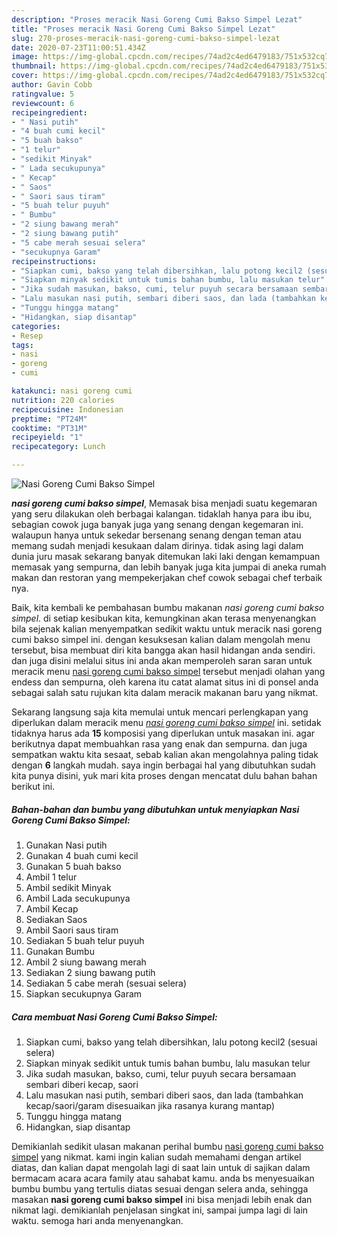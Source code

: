 ```yaml
---
description: "Proses meracik Nasi Goreng Cumi Bakso Simpel Lezat"
title: "Proses meracik Nasi Goreng Cumi Bakso Simpel Lezat"
slug: 270-proses-meracik-nasi-goreng-cumi-bakso-simpel-lezat
date: 2020-07-23T11:00:51.434Z
image: https://img-global.cpcdn.com/recipes/74ad2c4ed6479183/751x532cq70/nasi-goreng-cumi-bakso-simpel-foto-resep-utama.jpg
thumbnail: https://img-global.cpcdn.com/recipes/74ad2c4ed6479183/751x532cq70/nasi-goreng-cumi-bakso-simpel-foto-resep-utama.jpg
cover: https://img-global.cpcdn.com/recipes/74ad2c4ed6479183/751x532cq70/nasi-goreng-cumi-bakso-simpel-foto-resep-utama.jpg
author: Gavin Cobb
ratingvalue: 5
reviewcount: 6
recipeingredient:
- " Nasi putih"
- "4 buah cumi kecil"
- "5 buah bakso"
- "1 telur"
- "sedikit Minyak"
- " Lada secukupunya"
- " Kecap"
- " Saos"
- " Saori saus tiram"
- "5 buah telur puyuh"
- " Bumbu"
- "2 siung bawang merah"
- "2 siung bawang putih"
- "5 cabe merah sesuai selera"
- "secukupnya Garam"
recipeinstructions:
- "Siapkan cumi, bakso yang telah dibersihkan, lalu potong kecil2 (sesuai selera)"
- "Siapkan minyak sedikit untuk tumis bahan bumbu, lalu masukan telur"
- "Jika sudah masukan, bakso, cumi, telur puyuh secara bersamaan sembari diberi kecap, saori"
- "Lalu masukan nasi putih, sembari diberi saos, dan lada (tambahkan kecap/saori/garam disesuaikan jika rasanya kurang mantap)"
- "Tunggu hingga matang"
- "Hidangkan, siap disantap"
categories:
- Resep
tags:
- nasi
- goreng
- cumi

katakunci: nasi goreng cumi 
nutrition: 220 calories
recipecuisine: Indonesian
preptime: "PT24M"
cooktime: "PT31M"
recipeyield: "1"
recipecategory: Lunch

---
```



![Nasi Goreng Cumi Bakso Simpel](https://img-global.cpcdn.com/recipes/74ad2c4ed6479183/751x532cq70/nasi-goreng-cumi-bakso-simpel-foto-resep-utama.jpg)

<b><i>nasi goreng cumi bakso simpel</i></b>, Memasak bisa menjadi suatu kegemaran yang seru dilakukan oleh berbagai kalangan. tidaklah hanya para ibu ibu, sebagian cowok juga banyak juga yang senang dengan kegemaran ini. walaupun hanya untuk sekedar bersenang senang dengan teman atau memang sudah menjadi kesukaan dalam dirinya. tidak asing lagi dalam dunia juru masak sekarang banyak ditemukan laki laki dengan kemampuan memasak yang sempurna, dan lebih banyak juga kita jumpai di aneka rumah makan dan restoran yang mempekerjakan chef cowok sebagai chef terbaik nya.



Baik, kita kembali ke pembahasan bumbu makanan <i>nasi goreng cumi bakso simpel</i>. di setiap kesibukan kita, kemungkinan akan terasa menyenangkan bila sejenak kalian menyempatkan sedikit waktu untuk meracik nasi goreng cumi bakso simpel ini. dengan kesuksesan kalian dalam mengolah menu tersebut, bisa membuat diri kita bangga akan hasil hidangan anda sendiri. dan juga disini melalui situs ini anda akan memperoleh saran saran untuk meracik menu <u>nasi goreng cumi bakso simpel</u> tersebut menjadi olahan yang endess dan sempurna, oleh karena itu catat alamat situs ini di ponsel anda sebagai salah satu rujukan kita dalam meracik makanan baru yang nikmat.


Sekarang langsung saja kita memulai untuk mencari perlengkapan yang diperlukan dalam meracik menu <u><i>nasi goreng cumi bakso simpel</i></u> ini. setidak tidaknya harus ada <b>15</b> komposisi yang diperlukan untuk masakan ini. agar berikutnya dapat membuahkan rasa yang enak dan sempurna. dan juga sempatkan waktu kita sesaat, sebab kalian akan mengolahnya paling tidak dengan <b>6</b> langkah mudah. saya ingin berbagai hal yang dibutuhkan sudah kita punya disini, yuk mari kita proses dengan mencatat dulu bahan bahan berikut ini.

<!--inarticleads1-->

##### Bahan-bahan dan bumbu yang dibutuhkan untuk menyiapkan Nasi Goreng Cumi Bakso Simpel:

1. Gunakan  Nasi putih
1. Gunakan 4 buah cumi kecil
1. Gunakan 5 buah bakso
1. Ambil 1 telur
1. Ambil sedikit Minyak
1. Ambil  Lada secukupunya
1. Ambil  Kecap
1. Sediakan  Saos
1. Ambil  Saori saus tiram
1. Sediakan 5 buah telur puyuh
1. Gunakan  Bumbu
1. Ambil 2 siung bawang merah
1. Sediakan 2 siung bawang putih
1. Sediakan 5 cabe merah (sesuai selera)
1. Siapkan secukupnya Garam




<!--inarticleads2-->

##### Cara membuat Nasi Goreng Cumi Bakso Simpel:

1. Siapkan cumi, bakso yang telah dibersihkan, lalu potong kecil2 (sesuai selera)
1. Siapkan minyak sedikit untuk tumis bahan bumbu, lalu masukan telur
1. Jika sudah masukan, bakso, cumi, telur puyuh secara bersamaan sembari diberi kecap, saori
1. Lalu masukan nasi putih, sembari diberi saos, dan lada (tambahkan kecap/saori/garam disesuaikan jika rasanya kurang mantap)
1. Tunggu hingga matang
1. Hidangkan, siap disantap




Demikianlah sedikit ulasan makanan perihal bumbu <u>nasi goreng cumi bakso simpel</u> yang nikmat. kami ingin kalian sudah memahami dengan artikel diatas, dan kalian dapat mengolah lagi di saat lain untuk di sajikan dalam bermacam acara acara family atau sahabat kamu. anda bs menyesuaikan bumbu bumbu yang tertulis diatas sesuai dengan selera anda, sehingga masakan <b>nasi goreng cumi bakso simpel</b> ini bisa menjadi lebih enak dan nikmat lagi. demikianlah penjelasan singkat ini, sampai jumpa lagi di lain waktu. semoga hari anda menyenangkan.
